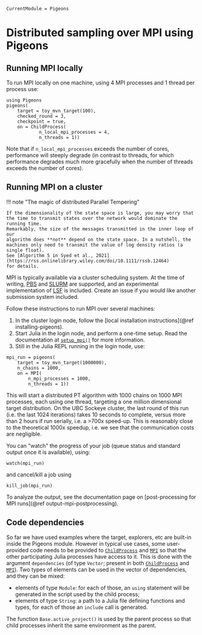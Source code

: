 ```@meta
CurrentModule = Pigeons
```

# Distributed sampling over MPI using Pigeons 

## Running MPI locally

To run MPI locally on one machine, using 4 MPI processes and 1 thread per process use:

```@example example
using Pigeons
pigeons(
    target = toy_mvn_target(100), 
    checked_round = 3, 
    checkpoint = true, 
    on = ChildProcess(
            n_local_mpi_processes = 4,
            n_threads = 1))
```

Note that if `n_local_mpi_processes` exceeds the number of cores, performance 
will steeply degrade (in contrast to threads, for which performance degrades 
much more gracefully when the number of threads exceeds the number of cores). 


## Running MPI on a cluster

!!! note "The magic of distributed Parallel Tempering"

    If the dimensionality of the state space is large, you may worry that 
    the time to transmit states over the network would dominate the running time. 
    Remarkably, the size of the messages transmitted in the inner loop of our 
    algorithm does **not** depend on the state space. In a nutshell, the 
    machines only need to transmit the value of log density ratios (a single float). 
    See [Algorithm 5 in Syed et al., 2021](https://rss.onlinelibrary.wiley.com/doi/10.1111/rssb.12464)
    for details.

MPI is typically available via a cluster scheduling system. At the time of 
writing, [PBS](https://github.com/openpbs/openpbs) and 
[SLURM](https://slurm.schedmd.com/documentation.html) are supported, 
and an experimental implementation of [LSF](https://www.ibm.com/docs/en/spectrum-lsf/10.1.0?topic=overview-lsf-introduction) is included. 
Create an issue if you would like another submission system included. 

Follow these instructions to run MPI over several machines:

1. In the cluster login node, follow the [local installation instructions](@ref installing-pigeons). 
2. Start Julia in the login node, and perform a one-time setup. Read the documentation at [`setup_mpi()`](@ref) for more information. 
3. Still in the Julia REPL running in the login node, use:

```
mpi_run = pigeons(
    target = toy_mvn_target(1000000), 
    n_chains = 1000,
    on = MPI(
        n_mpi_processes = 1000,
        n_threads = 1))
```

This will start a distributed PT algorithm with 1000 chains on 1000 MPI processes, each using one thread, targeting a one million 
dimensional target distribution. On the UBC Sockeye cluster, the last 
round of this run (i.e. the last 1024 iterations) takes 10 seconds to complete, versus more than 
2 hours if run serially, i.e. a >700x speed-up. 
This is reasonably close to the theoretical 1000x speedup, i.e. we see that the communication costs are negligible. 

You can "watch" the progress of your job (queue status and 
standard output once it is available), using:

```
watch(mpi_run)
```


and cancel/kill a job using 

```
kill_job(mpi_run)
```

To analyze the output, see the documentation page on [post-processing for MPI runs](@ref output-mpi-postprocessing).



## Code dependencies

So far we have used examples where the target, explorers, etc 
are built-in inside the Pigeons module. 
However in typical use cases,
some user-provided code needs to be provided to 
[`ChildProcess`](@ref) 
and [`MPI`](@ref) so that the other participating Julia 
processes have access to it. 
This is done with the argument `dependencies` (of type `Vector`;  present in 
both [`ChildProcess`](@ref) 
and [`MPI`](@ref)). 
Two types of elements can be used in the vector of dependencies, and they can be mixed:

- elements of type `Module`: for each of those, an `using` statement will be generated in the script used by the child process;
- elements of type `String`: a path to a Julia file defining functions and types, for each of those an `include` call is generated. 

The function `Base.active_project()` is used by the parent 
process so that child processes inherit the same 
environment as the parent. 


